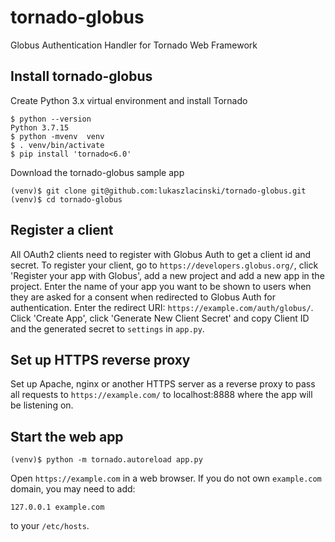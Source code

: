 # tornado-globus
Globus Authentication Handler for Tornado Web Framework

## Install tornado-globus

Create Python 3.x virtual environment and install Tornado
```
$ python --version
Python 3.7.15
$ python -mvenv  venv
$ . venv/bin/activate
$ pip install 'tornado<6.0'
```
Download the tornado-globus sample app
```
(venv)$ git clone git@github.com:lukaszlacinski/tornado-globus.git
(venv)$ cd tornado-globus
```
## Register a client

All OAuth2 clients need to register with Globus Auth to get a client id and secret. 
To register your client, go to `https://developers.globus.org/`, 
click 'Register your app with Globus', add a new project and add a new app in the project. 
Enter the name of your app you want to be shown to users when they are asked for a consent 
when redirected to Globus Auth for authentication. Enter the redirect URI: 
`https://example.com/auth/globus/`. Click 'Create App', click 'Generate New Client Secret' 
and copy Client ID and the generated secret to `settings` in `app.py`.

## Set up HTTPS reverse proxy
Set up Apache, nginx or another HTTPS server as a reverse proxy to pass all requests to 
`https://example.com/` to localhost:8888 where the app will be listening on.

## Start the web app
```
(venv)$ python -m tornado.autoreload app.py
```
Open `https://example.com` in a web browser. If you do not own `example.com` domain, you may need to add:
```
127.0.0.1 example.com
```
to your `/etc/hosts`.
